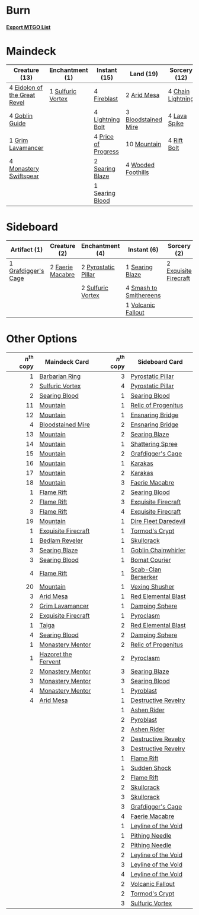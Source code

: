 # Burn

#### [Export MTGO List](../collection/Burn/Burn.txt)
# Maindeck

|                                             Creature (13)                                             |                                      Enchantment (1)                                       |                                         Instant (15)                                         |                                          Land (19)                                           |                                        Sorcery (12)                                        |
|-------------------------------------------------------------------------------------------------------|--------------------------------------------------------------------------------------------|----------------------------------------------------------------------------------------------|----------------------------------------------------------------------------------------------|--------------------------------------------------------------------------------------------|
|4 [Eidolon of the Great Revel](http://gatherer.wizards.com/Pages/Card/Details.aspx?multiverseid=442117)|1 [Sulfuric Vortex](http://gatherer.wizards.com/Pages/Card/Details.aspx?multiverseid=383117)|4 [Fireblast](http://gatherer.wizards.com/Pages/Card/Details.aspx?multiverseid=234736)        |2 [Arid Mesa](http://gatherer.wizards.com/Pages/Card/Details.aspx?multiverseid=426054)        |4 [Chain Lightning](http://gatherer.wizards.com/Pages/Card/Details.aspx?multiverseid=217977)|
|4 [Goblin Guide](http://gatherer.wizards.com/Pages/Card/Details.aspx?multiverseid=425921)              |                                                                                            |4 [Lightning Bolt](http://gatherer.wizards.com/Pages/Card/Details.aspx?multiverseid=234704)   |3 [Bloodstained Mire](http://gatherer.wizards.com/Pages/Card/Details.aspx?multiverseid=405094)|4 [Lava Spike](http://gatherer.wizards.com/Pages/Card/Details.aspx?multiverseid=370409)     |
|1 [Grim Lavamancer](http://gatherer.wizards.com/Pages/Card/Details.aspx?multiverseid=234706)           |                                                                                            |4 [Price of Progress](http://gatherer.wizards.com/Pages/Card/Details.aspx?multiverseid=234714)|10 [Mountain](http://gatherer.wizards.com/Pages/Card/Details.aspx?multiverseid=439604)        |4 [Rift Bolt](http://gatherer.wizards.com/Pages/Card/Details.aspx?multiverseid=370469)      |
|4 [Monastery Swiftspear](http://gatherer.wizards.com/Pages/Card/Details.aspx?multiverseid=438706)      |                                                                                            |2 [Searing Blaze](http://gatherer.wizards.com/Pages/Card/Details.aspx?multiverseid=270873)    |4 [Wooded Foothills](http://gatherer.wizards.com/Pages/Card/Details.aspx?multiverseid=405116) |                                                                                            |
|                                                                                                       |                                                                                            |1 [Searing Blood](http://gatherer.wizards.com/Pages/Card/Details.aspx?multiverseid=378483)    |                                                                                              |                                                                                            |


# Sideboard

|                                         Artifact (1)                                         |                                       Creature (2)                                        |                                       Enchantment (4)                                       |                                           Instant (6)                                           |                                          Sorcery (2)                                           |
|----------------------------------------------------------------------------------------------|-------------------------------------------------------------------------------------------|---------------------------------------------------------------------------------------------|-------------------------------------------------------------------------------------------------|------------------------------------------------------------------------------------------------|
|1 [Grafdigger's Cage](http://gatherer.wizards.com/Pages/Card/Details.aspx?multiverseid=426046)|2 [Faerie Macabre](http://gatherer.wizards.com/Pages/Card/Details.aspx?multiverseid=370410)|2 [Pyrostatic Pillar](http://gatherer.wizards.com/Pages/Card/Details.aspx?multiverseid=44290)|1 [Searing Blaze](http://gatherer.wizards.com/Pages/Card/Details.aspx?multiverseid=270873)       |2 [Exquisite Firecraft](http://gatherer.wizards.com/Pages/Card/Details.aspx?multiverseid=398513)|
|                                                                                              |                                                                                           |2 [Sulfuric Vortex](http://gatherer.wizards.com/Pages/Card/Details.aspx?multiverseid=383117) |4 [Smash to Smithereens](http://gatherer.wizards.com/Pages/Card/Details.aspx?multiverseid=397795)|                                                                                                |
|                                                                                              |                                                                                           |                                                                                             |1 [Volcanic Fallout](http://gatherer.wizards.com/Pages/Card/Details.aspx?multiverseid=382401)    |                                                                                                |


# Other Options

|*n*<sup>th</sup> copy|                                        Maindeck Card                                         |*n*<sup>th</sup> copy|                                        Sideboard Card                                         |
|--------------------:|----------------------------------------------------------------------------------------------|--------------------:|-----------------------------------------------------------------------------------------------|
|                    1|[Barbarian Ring](http://gatherer.wizards.com/Pages/Card/Details.aspx?multiverseid=234737)     |                    3|[Pyrostatic Pillar](http://gatherer.wizards.com/Pages/Card/Details.aspx?multiverseid=44290)    |
|                    2|[Sulfuric Vortex](http://gatherer.wizards.com/Pages/Card/Details.aspx?multiverseid=383117)    |                    4|[Pyrostatic Pillar](http://gatherer.wizards.com/Pages/Card/Details.aspx?multiverseid=44290)    |
|                    2|[Searing Blood](http://gatherer.wizards.com/Pages/Card/Details.aspx?multiverseid=378483)      |                    1|[Searing Blood](http://gatherer.wizards.com/Pages/Card/Details.aspx?multiverseid=378483)       |
|                   11|[Mountain](http://gatherer.wizards.com/Pages/Card/Details.aspx?multiverseid=439604)           |                    1|[Relic of Progenitus](http://gatherer.wizards.com/Pages/Card/Details.aspx?multiverseid=205326) |
|                   12|[Mountain](http://gatherer.wizards.com/Pages/Card/Details.aspx?multiverseid=439604)           |                    1|[Ensnaring Bridge](http://gatherer.wizards.com/Pages/Card/Details.aspx?multiverseid=442213)    |
|                    4|[Bloodstained Mire](http://gatherer.wizards.com/Pages/Card/Details.aspx?multiverseid=405094)  |                    2|[Ensnaring Bridge](http://gatherer.wizards.com/Pages/Card/Details.aspx?multiverseid=442213)    |
|                   13|[Mountain](http://gatherer.wizards.com/Pages/Card/Details.aspx?multiverseid=439604)           |                    2|[Searing Blaze](http://gatherer.wizards.com/Pages/Card/Details.aspx?multiverseid=270873)       |
|                   14|[Mountain](http://gatherer.wizards.com/Pages/Card/Details.aspx?multiverseid=439604)           |                    1|[Shattering Spree](http://gatherer.wizards.com/Pages/Card/Details.aspx?multiverseid=97233)     |
|                   15|[Mountain](http://gatherer.wizards.com/Pages/Card/Details.aspx?multiverseid=439604)           |                    2|[Grafdigger's Cage](http://gatherer.wizards.com/Pages/Card/Details.aspx?multiverseid=426046)   |
|                   16|[Mountain](http://gatherer.wizards.com/Pages/Card/Details.aspx?multiverseid=439604)           |                    1|[Karakas](http://gatherer.wizards.com/Pages/Card/Details.aspx?multiverseid=201198)             |
|                   17|[Mountain](http://gatherer.wizards.com/Pages/Card/Details.aspx?multiverseid=439604)           |                    2|[Karakas](http://gatherer.wizards.com/Pages/Card/Details.aspx?multiverseid=201198)             |
|                   18|[Mountain](http://gatherer.wizards.com/Pages/Card/Details.aspx?multiverseid=439604)           |                    3|[Faerie Macabre](http://gatherer.wizards.com/Pages/Card/Details.aspx?multiverseid=370410)      |
|                    1|[Flame Rift](http://gatherer.wizards.com/Pages/Card/Details.aspx?multiverseid=22290)          |                    2|[Searing Blood](http://gatherer.wizards.com/Pages/Card/Details.aspx?multiverseid=378483)       |
|                    2|[Flame Rift](http://gatherer.wizards.com/Pages/Card/Details.aspx?multiverseid=22290)          |                    3|[Exquisite Firecraft](http://gatherer.wizards.com/Pages/Card/Details.aspx?multiverseid=398513) |
|                    3|[Flame Rift](http://gatherer.wizards.com/Pages/Card/Details.aspx?multiverseid=22290)          |                    4|[Exquisite Firecraft](http://gatherer.wizards.com/Pages/Card/Details.aspx?multiverseid=398513) |
|                   19|[Mountain](http://gatherer.wizards.com/Pages/Card/Details.aspx?multiverseid=439604)           |                    1|[Dire Fleet Daredevil](http://gatherer.wizards.com/Pages/Card/Details.aspx?multiverseid=439756)|
|                    1|[Exquisite Firecraft](http://gatherer.wizards.com/Pages/Card/Details.aspx?multiverseid=398513)|                    1|[Tormod's Crypt](http://gatherer.wizards.com/Pages/Card/Details.aspx?multiverseid=389723)      |
|                    1|[Bedlam Reveler](http://gatherer.wizards.com/Pages/Card/Details.aspx?multiverseid=414415)     |                    1|[Skullcrack](http://gatherer.wizards.com/Pages/Card/Details.aspx?multiverseid=366238)          |
|                    3|[Searing Blaze](http://gatherer.wizards.com/Pages/Card/Details.aspx?multiverseid=270873)      |                    1|[Goblin Chainwhirler](http://gatherer.wizards.com/Pages/Card/Details.aspx?multiverseid=443017) |
|                    3|[Searing Blood](http://gatherer.wizards.com/Pages/Card/Details.aspx?multiverseid=378483)      |                    1|[Bomat Courier](http://gatherer.wizards.com/Pages/Card/Details.aspx?multiverseid=417772)       |
|                    4|[Flame Rift](http://gatherer.wizards.com/Pages/Card/Details.aspx?multiverseid=22290)          |                    1|[Scab-Clan Berserker](http://gatherer.wizards.com/Pages/Card/Details.aspx?multiverseid=398461) |
|                   20|[Mountain](http://gatherer.wizards.com/Pages/Card/Details.aspx?multiverseid=439604)           |                    1|[Vexing Shusher](http://gatherer.wizards.com/Pages/Card/Details.aspx?multiverseid=146016)      |
|                    3|[Arid Mesa](http://gatherer.wizards.com/Pages/Card/Details.aspx?multiverseid=426054)          |                    1|[Red Elemental Blast](http://gatherer.wizards.com/Pages/Card/Details.aspx?multiverseid=202447) |
|                    2|[Grim Lavamancer](http://gatherer.wizards.com/Pages/Card/Details.aspx?multiverseid=234706)    |                    1|[Damping Sphere](http://gatherer.wizards.com/Pages/Card/Details.aspx?multiverseid=443101)      |
|                    2|[Exquisite Firecraft](http://gatherer.wizards.com/Pages/Card/Details.aspx?multiverseid=398513)|                    1|[Pyroclasm](http://gatherer.wizards.com/Pages/Card/Details.aspx?multiverseid=4354)             |
|                    1|[Taiga](http://gatherer.wizards.com/Pages/Card/Details.aspx?multiverseid=383122)              |                    2|[Red Elemental Blast](http://gatherer.wizards.com/Pages/Card/Details.aspx?multiverseid=202447) |
|                    4|[Searing Blood](http://gatherer.wizards.com/Pages/Card/Details.aspx?multiverseid=378483)      |                    2|[Damping Sphere](http://gatherer.wizards.com/Pages/Card/Details.aspx?multiverseid=443101)      |
|                    1|[Monastery Mentor](http://gatherer.wizards.com/Pages/Card/Details.aspx?multiverseid=391883)   |                    2|[Relic of Progenitus](http://gatherer.wizards.com/Pages/Card/Details.aspx?multiverseid=205326) |
|                    1|[Hazoret the Fervent](http://gatherer.wizards.com/Pages/Card/Details.aspx?multiverseid=429886)|                    2|[Pyroclasm](http://gatherer.wizards.com/Pages/Card/Details.aspx?multiverseid=4354)             |
|                    2|[Monastery Mentor](http://gatherer.wizards.com/Pages/Card/Details.aspx?multiverseid=391883)   |                    3|[Searing Blaze](http://gatherer.wizards.com/Pages/Card/Details.aspx?multiverseid=270873)       |
|                    3|[Monastery Mentor](http://gatherer.wizards.com/Pages/Card/Details.aspx?multiverseid=391883)   |                    3|[Searing Blood](http://gatherer.wizards.com/Pages/Card/Details.aspx?multiverseid=378483)       |
|                    4|[Monastery Mentor](http://gatherer.wizards.com/Pages/Card/Details.aspx?multiverseid=391883)   |                    1|[Pyroblast](http://gatherer.wizards.com/Pages/Card/Details.aspx?multiverseid=159243)           |
|                    4|[Arid Mesa](http://gatherer.wizards.com/Pages/Card/Details.aspx?multiverseid=426054)          |                    1|[Destructive Revelry](http://gatherer.wizards.com/Pages/Card/Details.aspx?multiverseid=373351) |
|                     |                                                                                              |                    1|[Ashen Rider](http://gatherer.wizards.com/Pages/Card/Details.aspx?multiverseid=373689)         |
|                     |                                                                                              |                    2|[Pyroblast](http://gatherer.wizards.com/Pages/Card/Details.aspx?multiverseid=159243)           |
|                     |                                                                                              |                    2|[Ashen Rider](http://gatherer.wizards.com/Pages/Card/Details.aspx?multiverseid=373689)         |
|                     |                                                                                              |                    2|[Destructive Revelry](http://gatherer.wizards.com/Pages/Card/Details.aspx?multiverseid=373351) |
|                     |                                                                                              |                    3|[Destructive Revelry](http://gatherer.wizards.com/Pages/Card/Details.aspx?multiverseid=373351) |
|                     |                                                                                              |                    1|[Flame Rift](http://gatherer.wizards.com/Pages/Card/Details.aspx?multiverseid=22290)           |
|                     |                                                                                              |                    1|[Sudden Shock](http://gatherer.wizards.com/Pages/Card/Details.aspx?multiverseid=370388)        |
|                     |                                                                                              |                    2|[Flame Rift](http://gatherer.wizards.com/Pages/Card/Details.aspx?multiverseid=22290)           |
|                     |                                                                                              |                    2|[Skullcrack](http://gatherer.wizards.com/Pages/Card/Details.aspx?multiverseid=366238)          |
|                     |                                                                                              |                    3|[Skullcrack](http://gatherer.wizards.com/Pages/Card/Details.aspx?multiverseid=366238)          |
|                     |                                                                                              |                    3|[Grafdigger's Cage](http://gatherer.wizards.com/Pages/Card/Details.aspx?multiverseid=426046)   |
|                     |                                                                                              |                    4|[Faerie Macabre](http://gatherer.wizards.com/Pages/Card/Details.aspx?multiverseid=370410)      |
|                     |                                                                                              |                    1|[Leyline of the Void](http://gatherer.wizards.com/Pages/Card/Details.aspx?multiverseid=205013) |
|                     |                                                                                              |                    1|[Pithing Needle](http://gatherer.wizards.com/Pages/Card/Details.aspx?multiverseid=425815)      |
|                     |                                                                                              |                    2|[Pithing Needle](http://gatherer.wizards.com/Pages/Card/Details.aspx?multiverseid=425815)      |
|                     |                                                                                              |                    2|[Leyline of the Void](http://gatherer.wizards.com/Pages/Card/Details.aspx?multiverseid=205013) |
|                     |                                                                                              |                    3|[Leyline of the Void](http://gatherer.wizards.com/Pages/Card/Details.aspx?multiverseid=205013) |
|                     |                                                                                              |                    4|[Leyline of the Void](http://gatherer.wizards.com/Pages/Card/Details.aspx?multiverseid=205013) |
|                     |                                                                                              |                    2|[Volcanic Fallout](http://gatherer.wizards.com/Pages/Card/Details.aspx?multiverseid=382401)    |
|                     |                                                                                              |                    2|[Tormod's Crypt](http://gatherer.wizards.com/Pages/Card/Details.aspx?multiverseid=389723)      |
|                     |                                                                                              |                    3|[Sulfuric Vortex](http://gatherer.wizards.com/Pages/Card/Details.aspx?multiverseid=383117)     |

